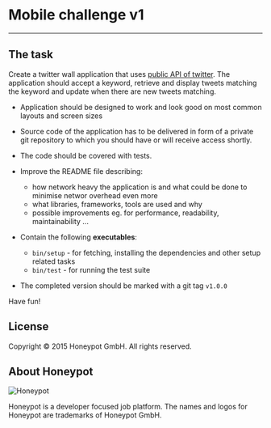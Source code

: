 # Mobile challenge v1

---

The task
--------

Create a twitter wall application that uses [public API
of twitter][1]. The application should accept a keyword, retrieve
and display tweets matching the keyword and update when
there are new tweets matching.

* Application should be designed to work and look good on most common
layouts and screen sizes

* Source code of the application has to be delivered in form of
a private git repository to which you should have or will receive
access shortly.

* The code should be covered with tests.

* Improve the README file describing:
  - how network heavy the application is and what could be done to minimise
    networ overhead even more
  - what libraries, frameworks, tools are used and why
  - possible improvements eg. for performance, readability, maintainability ...

* Contain the following **executables**:
  - `bin/setup` - for fetching, installing the dependencies and other setup
  related tasks
  - `bin/test` - for running the test suite

* The completed version should be marked with a git tag `v1.0.0`


Have fun!


License
-------

Copyright © 2015 Honeypot GmbH. All rights reserved.


About Honeypot
--------------

![Honeypot](https://www.honeypot.io/logo.png)

Honeypot is a developer focused job platform.
The names and logos for Honeypot are trademarks of Honeypot GmbH.

[1]: https://dev.twitter.com/rest/public "Twitter public REST API"
